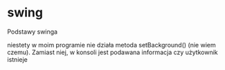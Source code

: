 # swing
Podstawy swinga

niestety w moim programie nie działa metoda setBackground() (nie wiem czemu). Zamiast niej, w konsoli jest podawana informacja czy użytkownik istnieje
